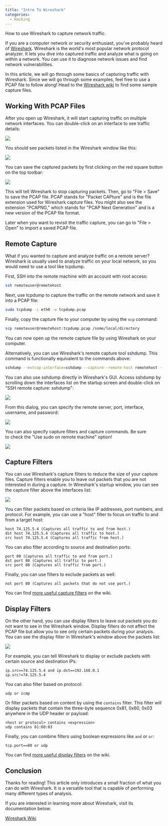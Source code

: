 ```yaml
---
title: "Intro To Wireshark"
categories:
  - Hacking
---
```


How to use Wireshark to capture network traffic.

If you are a computer network or security enthusiast, you've probably heard of [Wireshark](https://www.wireshark.org/). Wireshark is the world's most popular network protocol analyzer. It lets you dive into captured traffic and analyze what is going on within a network. You can use it to diagnose network issues and find network vulnerabilities.

In this article, we will go through some basics of capturing traffic with Wireshark. Since we will go through some examples, feel free to use a PCAP file to follow along! Head to the [Wireshark wiki](https://wiki.wireshark.org/SampleCaptures) to find some sample capture files.

## Working With PCAP Files

After you open up Wireshark, it will start capturing traffic on multiple network interfaces. You can double-click on an interface to see traffic details:

![](https://vickieli.dev/assets/images/hacking-11.png)

You should see packets listed in the Wireshark window like this:

![](https://vickieli.dev/assets/images/hacking-12.png)

You can save the captured packets by first clicking on the red square button on the top toolbar:

![](https://vickieli.dev/assets/images/hacking-13.png)

This will tell Wireshark to stop capturing packets. Then, go to "File > Save" to save the PCAP file. PCAP stands for "Packet CAPture" and is the file extension used for Wireshark capture files. You might also see the extension "PCAPNG," which stands for "PCAP Next Generation" and is a new version of the PCAP file format.

Later when you want to revisit the traffic capture, you can go to "File > Open" to import a saved PCAP file.

## Remote Capture

What if you wanted to capture and analyze traffic on a remote server? Wireshark is usually used to analyze traffic on your local network, so you would need to use a tool like tcpdump.

First, SSH into the remote machine with an account with root access:

```bash
ssh remoteuser@remotehost
```

Next, use tcpdump to capture the traffic on the remote network and save it into a PCAP file:

```bash
sudo tcpdump -i eth0 -w tcpdump.pcap
```

Finally, copy the capture file to your computer by using the `scp` command:

```bash
scp remoteuser@remotehost:tcpdump.pcap /some/local/directory
```

You can now open up the remote capture file by using Wireshark on your computer.

Alternatively, you can use Wireshark's remote capture tool sshdump. This command is functionally equivalent to the commands above:

```bash
sshdump --extcap-interface=sshdump --capture--remote-host remotehost --remote-username remoteuser--fifo=/some/local/directory/tcpdump.pcap
```

You can also use sshdump directly in Wireshark's GUI. Access sshdump by scrolling down the interfaces list on the startup screen and double-click on "SSH remote capture: sshdump":

![](https://vickieli.dev/assets/images/hacking-14.png)

From this dialog, you can specify the remote server, port, interface, username, and password:

![](https://vickieli.dev/assets/images/hacking-15.png)

You can also specify capture filters and capture commands. Be sure to check the "Use sudo on remote machine" option!

![](https://vickieli.dev/assets/images/hacking-16.png)

## Capture Filters

You can use Wireshark's capture filters to reduce the size of your capture files. Capture filters enable you to leave out packets that you are not interested in during a capture. In Wireshark's startup window, you can see the capture filter above the interfaces list:

![](https://vickieli.dev/assets/images/hacking-17.png)

You can filter packets based on criteria like IP addresses, port numbers, and protocol. For example, you can use a "host" filter to focus on traffic to and from a target host:

```
host 74.125.5.4 (Captures all traffic to and from host.)
dst host 74.125.5.4 (Captures all traffic to host.)
src host 74.125.5.4 (Captures all traffic from host.)
```

You can also filter according to source and destination ports:

```
port 80 (Captures all traffic to and from port.)
dst port 80 (Captures all traffic to port.)
src port 80 (Captures all traffic from port.)
```

Finally, you can use filters to exclude packets as well:

```
not port 80 (Captures all packets that do not use port.)
```

You can find [more useful capture filters](https://wiki.wireshark.org/CaptureFilters) on the wiki.

## Display Filters

On the other hand, you can use display filters to leave out packets you do not want to see in the Wireshark window. Display filters do not affect the PCAP file but allow you to see only certain packets during your analysis. You can see the display filter in Wireshark's window above the packets list:

![](https://vickieli.dev/assets/images/hacking-18.png)

For example, you can tell Wireshark to display or exclude packets with certain source and destination IPs:

```
ip.src==74.125.5.4 and ip.dst==192.168.0.1
ip.src!=74.125.5.4
```

You can also filter based on protocol:

```
udp or icmp
```

Or filter packets based on content by using the `contains` filter. This filter will display packets that contain the three-byte sequence 0x81, 0x60, 0x03 anywhere in the UDP header or payload:

```
<host or protocol> contains <expression>
udp contains 81:60:03
```

Finally, you can combine filters using boolean expressions like `and` or `or`:

```
tcp.port==80 or udp
```

You can find [more useful display filters](https://wiki.wireshark.org/DisplayFilters) on the wiki.

## Conclusion

Thanks for reading! This article only introduces a small fraction of what you can do with Wireshark. It is a versatile tool that is capable of performing many different types of analysis.

If you are interested in learning more about Wireshark, visit its documentation below:

[Wireshark Wiki](https://wiki.wireshark.org/)
